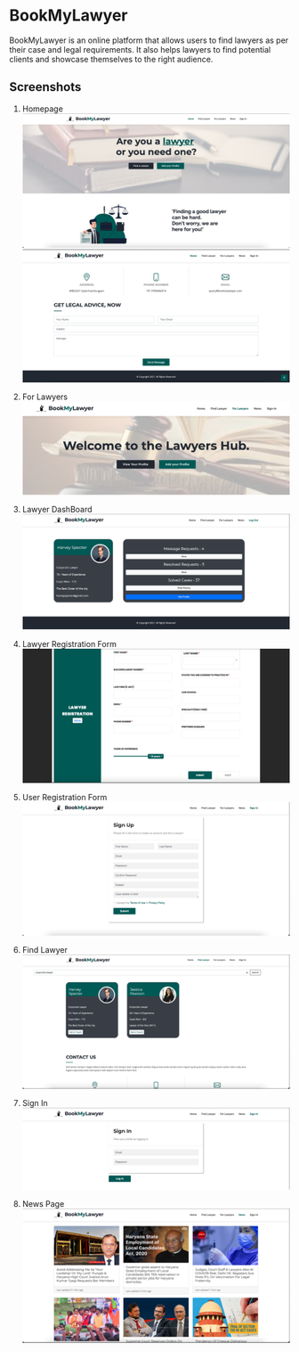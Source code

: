 # BookMyLawyer
BookMyLawyer is an online platform that allows users to find lawyers as per their case and legal requirements. It also helps lawyers to find potential clients and showcase themselves to the right audience.  

## Screenshots

1. Homepage
![Screenshot](Screenshots/Homepage1.png)
![Screenshot](Screenshots/Homepage2.png)

2. For Lawyers
   ![Screenshot](Screenshots/ForLawyer.png)

3. Lawyer DashBoard
   ![Screenshot](Screenshots/LawyerDash.png)

4. Lawyer Registration Form
   ![Screenshot](Screenshots/lawyerform.png)

5. User Registration Form 
   ![Screenshot](Screenshots/Userform.png)

6. Find Lawyer
   ![Screenshot](Screenshots/findlawyer.png)

7. Sign In
   ![Screenshot](Screenshots/SignIn.png)

8. News Page
   ![Screenshot](Screenshots/News.png)